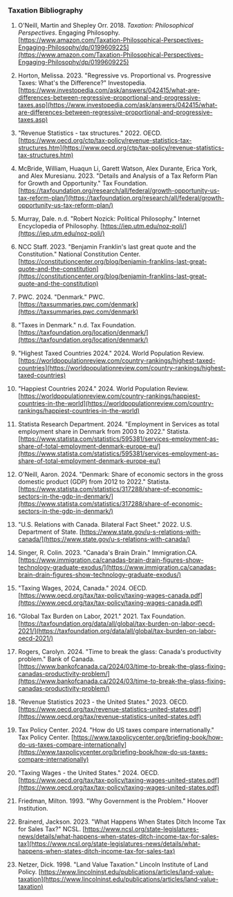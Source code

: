 ### Taxation Bibliography

1. O'Neill, Martin and Shepley Orr. 2018. _Taxation: Philosophical Perspectives_. Engaging Philosophy. [https://www.amazon.com/Taxation-Philosophical-Perspectives-Engaging-Philosophy/dp/0199609225](https://www.amazon.com/Taxation-Philosophical-Perspectives-Engaging-Philosophy/dp/0199609225)

2. Horton, Melissa. 2023. "Regressive vs. Proportional vs. Progressive Taxes: What's the Difference?" Investopedia. [https://www.investopedia.com/ask/answers/042415/what-are-differences-between-regressive-proportional-and-progressive-taxes.asp](https://www.investopedia.com/ask/answers/042415/what-are-differences-between-regressive-proportional-and-progressive-taxes.asp)

3. "Revenue Statistics - tax structures." 2022. OECD. [https://www.oecd.org/ctp/tax-policy/revenue-statistics-tax-structures.htm](https://www.oecd.org/ctp/tax-policy/revenue-statistics-tax-structures.htm)

4. McBride, William, Huaqun Li, Garett Watson, Alex Durante, Erica York, and Alex Muresianu. 2023. "Details and Analysis of a Tax Reform Plan for Growth and Opportunity." Tax Foundation. [https://taxfoundation.org/research/all/federal/growth-opportunity-us-tax-reform-plan/](https://taxfoundation.org/research/all/federal/growth-opportunity-us-tax-reform-plan/)

5. Murray, Dale. n.d. "Robert Nozick: Political Philosophy." Internet Encyclopedia of Philosophy. [https://iep.utm.edu/noz-poli/](https://iep.utm.edu/noz-poli/)

6. NCC Staff. 2023. "Benjamin Franklin's last great quote and the Constitution." National Constitution Center. [https://constitutioncenter.org/blog/benjamin-franklins-last-great-quote-and-the-constitution](https://constitutioncenter.org/blog/benjamin-franklins-last-great-quote-and-the-constitution)

7. PWC. 2024. "Denmark." PWC. [https://taxsummaries.pwc.com/denmark](https://taxsummaries.pwc.com/denmark)

8. "Taxes in Denmark." n.d. Tax Foundation. [https://taxfoundation.org/location/denmark/](https://taxfoundation.org/location/denmark/)

9. "Highest Taxed Countries 2024." 2024. World Population Review. [https://worldpopulationreview.com/country-rankings/highest-taxed-countries](https://worldpopulationreview.com/country-rankings/highest-taxed-countries)

10. "Happiest Countries 2024." 2024. World Population Review. [https://worldpopulationreview.com/country-rankings/happiest-countries-in-the-world](https://worldpopulationreview.com/country-rankings/happiest-countries-in-the-world)

11. Statista Research Department. 2024. "Employment in Services as total employment share in Denmark from 2003 to 2022." Statista. [https://www.statista.com/statistics/595381/services-employment-as-share-of-total-employment-denmark-europe-eu/](https://www.statista.com/statistics/595381/services-employment-as-share-of-total-employment-denmark-europe-eu/)

12. O'Neill, Aaron. 2024. "Denmark: Share of economic sectors in the gross domestic product (GDP) from 2012 to 2022." Statista. [https://www.statista.com/statistics/317288/share-of-economic-sectors-in-the-gdp-in-denmark/](https://www.statista.com/statistics/317288/share-of-economic-sectors-in-the-gdp-in-denmark/)

13. "U.S. Relations with Canada. Bilateral Fact Sheet." 2022. U.S. Department of State. [https://www.state.gov/u-s-relations-with-canada/](https://www.state.gov/u-s-relations-with-canada/)

14. Singer, R. Colin. 2023. "Canada's Brain Drain." Immigration.CA. [https://www.immigration.ca/canadas-brain-drain-figures-show-technology-graduate-exodus/](https://www.immigration.ca/canadas-brain-drain-figures-show-technology-graduate-exodus/)

15. "Taxing Wages, 2024, Canada." 2024. OECD. [https://www.oecd.org/tax/tax-policy/taxing-wages-canada.pdf](https://www.oecd.org/tax/tax-policy/taxing-wages-canada.pdf)

16. "Global Tax Burden on Labor, 2021." 2021. Tax Foundation. [https://taxfoundation.org/data/all/global/tax-burden-on-labor-oecd-2021/](https://taxfoundation.org/data/all/global/tax-burden-on-labor-oecd-2021/)

17. Rogers, Carolyn. 2024. "Time to break the glass: Canada's productivity problem." Bank of Canada. [https://www.bankofcanada.ca/2024/03/time-to-break-the-glass-fixing-canadas-productivity-problem/](https://www.bankofcanada.ca/2024/03/time-to-break-the-glass-fixing-canadas-productivity-problem/)

18. "Revenue Statistics 2023 - the United States." 2023. OECD. [https://www.oecd.org/tax/revenue-statistics-united-states.pdf](https://www.oecd.org/tax/revenue-statistics-united-states.pdf)

19. Tax Policy Center. 2024. "How do US taxes compare internationally." Tax Policy Center. [https://www.taxpolicycenter.org/briefing-book/how-do-us-taxes-compare-internationally](https://www.taxpolicycenter.org/briefing-book/how-do-us-taxes-compare-internationally)

20. "Taxing Wages - the United States." 2024. OECD. [https://www.oecd.org/tax/tax-policy/taxing-wages-united-states.pdf](https://www.oecd.org/tax/tax-policy/taxing-wages-united-states.pdf)

21. Friedman, Milton. 1993. "Why Government is the Problem." Hoover Institution.

22. Brainerd, Jackson. 2023. "What Happens When States Ditch Income Tax for Sales Tax?" NCSL. [https://www.ncsl.org/state-legislatures-news/details/what-happens-when-states-ditch-income-tax-for-sales-tax](https://www.ncsl.org/state-legislatures-news/details/what-happens-when-states-ditch-income-tax-for-sales-tax)

23. Netzer, Dick. 1998. "Land Value Taxation." Lincoln Institute of Land Policy. [https://www.lincolninst.edu/publications/articles/land-value-taxation](https://www.lincolninst.edu/publications/articles/land-value-taxation)
